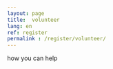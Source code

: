 ```yaml
---
layout: page
title:  volunteer
lang: en
ref: register
permalink : /register/volunteer/
---
```


how you can help
